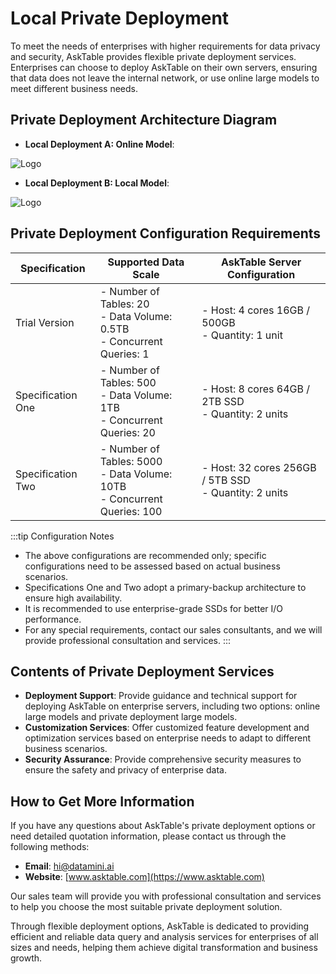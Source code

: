# Local Private Deployment

To meet the needs of enterprises with higher requirements for data privacy and security, AskTable provides flexible private deployment services. Enterprises can choose to deploy AskTable on their own servers, ensuring that data does not leave the internal network, or use online large models to meet different business needs.

## Private Deployment Architecture Diagram

- **Local Deployment A: Online Model**:
<div className="img-center medium">
  <img src="/img/asktable/at_deployment_offline_1.png" alt="Logo" />
</div>

- **Local Deployment B: Local Model**:
<div className="img-center medium">
  <img src="/img/asktable/at_deployment_offline_2.png" alt="Logo" />
</div>

## Private Deployment Configuration Requirements

| Specification | Supported Data Scale | AskTable Server Configuration |
|---------------|----------------------|-------------------------------|
| Trial Version  | - Number of Tables: 20<br>- Data Volume: 0.5TB<br>- Concurrent Queries: 1 | - Host: 4 cores 16GB / 500GB<br>- Quantity: 1 unit |
| Specification One | - Number of Tables: 500<br>- Data Volume: 1TB<br>- Concurrent Queries: 20 | - Host: 8 cores 64GB / 2TB SSD<br>- Quantity: 2 units |
| Specification Two | - Number of Tables: 5000<br>- Data Volume: 10TB<br>- Concurrent Queries: 100 | - Host: 32 cores 256GB / 5TB SSD<br>- Quantity: 2 units |

:::tip Configuration Notes
- The above configurations are recommended only; specific configurations need to be assessed based on actual business scenarios.
- Specifications One and Two adopt a primary-backup architecture to ensure high availability.
- It is recommended to use enterprise-grade SSDs for better I/O performance.
- For any special requirements, contact our sales consultants, and we will provide professional consultation and services.
:::

## Contents of Private Deployment Services

- **Deployment Support**: Provide guidance and technical support for deploying AskTable on enterprise servers, including two options: online large models and private deployment large models.
- **Customization Services**: Offer customized feature development and optimization services based on enterprise needs to adapt to different business scenarios.
- **Security Assurance**: Provide comprehensive security measures to ensure the safety and privacy of enterprise data.

## How to Get More Information

If you have any questions about AskTable's private deployment options or need detailed quotation information, please contact us through the following methods:
- **Email**: hi@datamini.ai
- **Website**: [www.asktable.com](https://www.asktable.com)

Our sales team will provide you with professional consultation and services to help you choose the most suitable private deployment solution.

Through flexible deployment options, AskTable is dedicated to providing efficient and reliable data query and analysis services for enterprises of all sizes and needs, helping them achieve digital transformation and business growth.